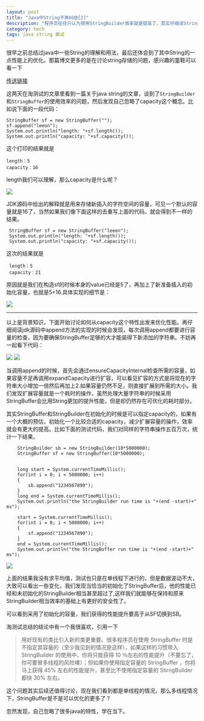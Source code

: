 ```yaml
---
layout: post
title: "Java中String不再纠结[2]"
description: "程序员往往只认为使用StringBuilder效率就是提高了，其实仔细读StringBuilder的代码就会发现，效率可以继续的优化。 "
category: tech
tags: java string 面试
---
```


很早之前总结过java中一些String的理解和用法，最后还体会到了其中String的一点性能上的优化。那篇博文更多的是在讨论string存储的问题，感兴趣的童鞋可以看一下 

[传送链接](http://octsky.com/tech/2012/04/02/java-string-puzzle/)

这两天在淘测试的文章里看到一篇关于java string的文章，谈到了`StringBuilder`和`StringBuffer`的使用效率的问题，然后发现自己忽略了capacity这个概念。比如说下面的一段代码：

    StringBuffer sf = new StringBuffer("");
    sf.append("leeon");
    System.out.println("length: "+sf.length());
    System.out.println("capacity: "+sf.capacity());

这个打印的结果就是

    length：5
    capacity：16

length我们可以理解，那么capacity是什么呢？
 
![](http://pic002.cnblogs.com/images/2012/321923/2012121011371041.jpg)

 JDK源码中给出的解释就是用来存储新插入的字符空间的容量，可见一个默认的容量就是16了，当然如果我们像下面这样的去重写上面的代码，就会得到不一样的结果。
 
     StringBuffer sf = new StringBuffer("leeon");
     System.out.println("length: "+sf.length());
     System.out.println("capacity: "+sf.capacity());

 这次的结果就是     
 
     length：5
     capacity：21

原因就是我们在构造sf的时候本身的value已经是5了，再加上了新准备插入的初始化容量，也就是5+16.具体实现的细节是：

![](http://pic002.cnblogs.com/images/2012/321923/2012121011421959.jpg)

---------

以上是背景知识，下面开始讨论如何从capacity这个特性出发来优化性能。再仔细阅读jdk源码中append方法的实现的时候会发现，每次调用append都要进行容量的检查，因为要确保StringBuffer足够的大才能装得下新添加的字符串。不妨再一起看下代码：

![](http://pic002.cnblogs.com/images/2012/321923/2012121011483593.jpg)
![](http://pic002.cnblogs.com/images/2012/321923/2012121011484721.jpg)

当调用append的时候，首先会通过ensureCapacityInternal检查所需的容量，如果容量不足再调用expandCapacity进行扩容，可以看见扩容的方式是将现在的字符串大小增加一倍然后再加上2.如果容量仍然不足，则直接扩展到所需的大小。我们发现扩展容量就是一个耗时的操作，虽然处理大量字符串的时候采用StringBuffer会比用String更加的提升性能，但是却仍然存在可优化的耗时部分。

  其实StringBuffer和StringBuilder在初始化的时候是可以指定capacity的，如果有一个大概的预估，初始化一个比较合适的capacity，减少扩展容量的操作，效率就会有更大的提高。比如下面的测试代码，我们对同样的字符串操作五百万次，统计一下结果。
  
  
        StringBuilder sb = new StringBuilder(10*5000000);
        StringBuffer sf = new StringBuffer(10*5000000);
        
        
        long start = System.currentTimeMillis();  
        for(int i = 0; i < 5000000; i++)
        {
            sb.append("1234567890");
        }
        long end = System.currentTimeMillis();
        System.out.println("the StringBuilder run time is "+(end -start)+" ms");
        
        start = System.currentTimeMillis();  
        for(int i = 0; i < 5000000; i++)
        {
            sf.append("1234567890");
        }
        end = System.currentTimeMillis();
        System.out.println("the StringBuffer run time is "+(end -start)+" ms");
        
![](http://pic002.cnblogs.com/images/2012/321923/2012121012075390.jpg)

上面的结果我没有求平均值，测试也只是在单线程下进行的，但是数据波动不大，大致可以看出一些变化，我们发现当恰当的初始化了StringBuffer后，他的性能已经和未初始化的StringBuilder相当甚至超过了,这样我们就能够在保持和原来StringBuilder相当效率的基础上有更好的安全性了。

  可以看到采用了初始化的容量，我们获得的性能提升要高于从SF切换到SB。

  淘测试总结的结论中有一个我很喜欢，引用一下

> 用好现有的类比引入新的类更重要。很多程序员在使用 StringBuffer 时是不指定其容量的（至少我见到的情况是这样），如果这样的习惯带入 StringBuilder 的使用中，你将只能获得 10 ％左右的性能提升（不要忘了，你可要冒多线程的风险噢）；但如果你使用指定容量的 StringBuffer ，你将马上获得 45% 左右的性能提升，甚至比不使用指定容量的 StirngBuilder 都快 30% 左右。

  这个问题其实后续还值得讨论，现在我们看到都是单线程的情况，那么多线程情况下，StringBuffer是不是可以优化的更多了？

  忽然发现，自己忽略了很多java的特性，学在当下。